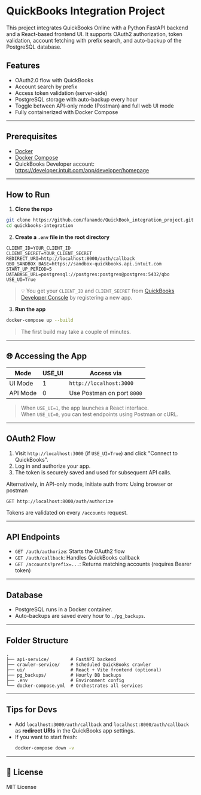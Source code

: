 
# QuickBooks Integration Project

This project integrates QuickBooks Online with a Python FastAPI backend and a React-based frontend UI. It supports OAuth2 authorization, token validation, account fetching with prefix search, and auto-backup of the PostgreSQL database.

##  Features

- OAuth2.0 flow with QuickBooks
- Account search by prefix
- Access token validation (server-side)
- PostgreSQL storage with auto-backup every hour
- Toggle between API-only mode (Postman) and full web UI mode
- Fully containerized with Docker Compose

---

##  Prerequisites

- [Docker](https://www.docker.com/)
- [Docker Compose](https://docs.docker.com/compose/)
- QuickBooks Developer account: https://developer.intuit.com/app/developer/homepage

---

##  How to Run

1. **Clone the repo**

```bash
git clone https://github.com/fanando/QuickBook_integration_project.git
cd quickbooks-integration
```

2. **Create a `.env` file in the root directory**

```env
CLIENT_ID=YOUR_CLIENT_ID
CLIENT_SECRET=YOUR_CLIENT_SECRET
REDIRECT_URI=http://localhost:8000/auth/callback
QBO_SANDBOX_BASE=https://sandbox-quickbooks.api.intuit.com
START_UP_PERIOD=5
DATABASE_URL=postgresql://postgres:postgres@postgres:5432/qbo
USE_UI=True
```

> 💡 You get your `CLIENT_ID` and `CLIENT_SECRET` from [QuickBooks Developer Console](https://developer.intuit.com/app/developer/homepage) by registering a new app.

3. **Run the app**

```bash
docker-compose up --build
```

> The first build may take a couple of minutes.

---

## 🌐 Accessing the App

| Mode      | USE_UI | Access via                     |
|-----------|--------|--------------------------------|
| UI Mode   | 1     | `http://localhost:3000`        |
| API Mode  | 0     | Use Postman on port `8000`     |

> When `USE_UI=1`, the app launches a React interface.  
> When `USE_UI=0`, you can test endpoints using Postman or cURL.

---

## OAuth2 Flow

1. Visit `http://localhost:3000` (if `USE_UI=True`) and click "Connect to QuickBooks".
2. Log in and authorize your app.
3. The token is securely saved and used for subsequent API calls.

Alternatively, in API-only mode, initiate auth from:
Using browser or postman
```http
GET http://localhost:8000/auth/authorize
```

Tokens are validated on every `/accounts` request.

---

##  API Endpoints

- `GET /auth/authorize`: Starts the OAuth2 flow
- `GET /auth/callback`: Handles QuickBooks callback
- `GET /accounts?prefix=...`: Returns matching accounts (requires Bearer token)

---

##  Database

- PostgreSQL runs in a Docker container.
- Auto-backups are saved every hour to `./pg_backups`.

---

##  Folder Structure

```
.
├── api-service/        # FastAPI backend
├── crawler-service/    # Scheduled QuickBooks crawler
├── ui/                 # React + Vite frontend (optional)
├── pg_backups/         # Hourly DB backups
├── .env                # Environment config
└── docker-compose.yml  # Orchestrates all services
```

---

##  Tips for Devs

- Add `localhost:3000/auth/callback` and `localhost:8000/auth/callback` as **redirect URIs** in the QuickBooks app settings.
- If you want to start fresh:  
  ```bash
  docker-compose down -v
  ```

---


## 📄 License

MIT License
